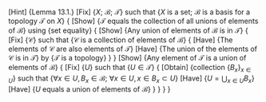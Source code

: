 [Hint] {Lemma 13.1.}
[Fix] {$X$; $\mathcal{B}$; $\mathcal{T}$} such that {$X$ is a set; $\mathcal{B}$ is a basis for a topology $\mathcal{T}$ on $X$}
{
    [Show] {$\mathcal{T}$ equals the collection of all unions of elements of $\mathcal{B}$} using {set equality}
    {
        [Show] {Any union of elements of $\mathcal{B}$ is in $\mathcal{T}$}
        {
            [Fix] {$\mathcal{C}$} such that {$\mathcal{C}$ is a collection of elements of $\mathcal{B}$}
            {
                [Have] {The elements of $\mathcal{C}$ are also elements of $\mathcal{T}$}
                [Have] {The union of the elements of $\mathcal{C}$ is in $\mathcal{T}$} by {$\mathcal{T}$ is a topology}
            }
        }
        [Show] {Any element of $\mathcal{T}$ is a union of elements of $\mathcal{B}$}
        {
            [Fix] {$U$} such that {$U \in \mathcal{T}$}
            {
                [Obtain] {collection $\{B_x\}_{x \in U}$} such that {$\forall x \in U, B_x \in \mathcal{B}$; $\forall x \in U, x \in B_x \subset U$}
                [Have] {$U = \bigcup_{x \in U} B_x$}
                [Have] {$U$ equals a union of elements of $\mathcal{B}$}
            }
        }
    }
}
